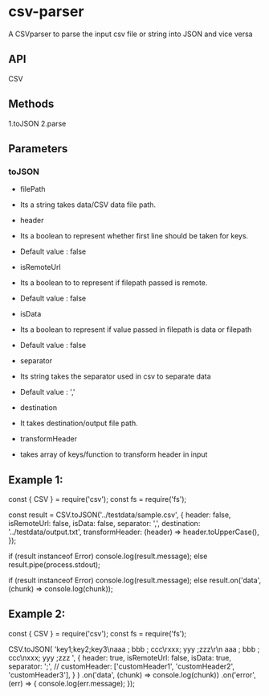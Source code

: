 # csv-parser

A CSVparser to parse the input csv file or string into JSON and vice versa

## API

CSV

## Methods

1.toJSON
2.parse

## Parameters

### toJSON

- filePath
- Its a string takes data/CSV data file path.

- header
- Its a boolean to represent whether first line should be taken for keys.
- Default value : false

- isRemoteUrl
- Its a boolean to to represent if filepath passed is remote.
- Default value : false

- isData
- Its a boolean to represent if value passed in filepath is data or filepath
- Default value : false

- separator
- Its string takes the separator used in csv to separate data
- Default value : ','

- destination
- It takes destination/output file path.

- transformHeader
- takes array of keys/function to transform header in input

## Example 1:

const { CSV } = require('csv');
const fs = require('fs');

const result = CSV.toJSON('../testdata/sample.csv', {
header: false,
isRemoteUrl: false,
isData: false,
separator: ',',
destination: '../testdata/output.txt',
transformHeader: (header) => header.toUpperCase(),
});

if (result instanceof Error) console.log(result.message);
else result.pipe(process.stdout);

if (result instanceof Error) console.log(result.message);
else result.on('data', (chunk) => console.log(chunk));

## Example 2:

const { CSV } = require('csv');
const fs = require('fs');

CSV.toJSON(
'key1;key2;key3\naaa ; bbb ; ccc\rxxx; yyy ;zzz\r\n aaa ; bbb ; ccc\nxxx; yyy ;zzz ',
{
header: true,
isRemoteUrl: false,
isData: true,
separator: ';', // customHeader: ['customHeader1', 'customHeader2', 'customHeader3'],
}
)
.on('data', (chunk) => console.log(chunk))
.on('error', (err) => {
console.log(err.message);
});
